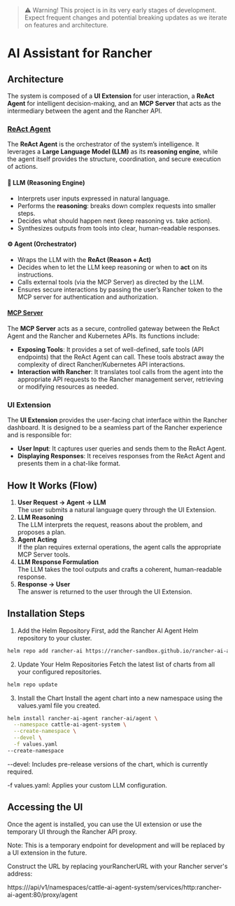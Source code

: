 > :warning: Warning! This project is in its very early stages of development. Expect frequent changes and potential breaking updates as we iterate on features and architecture.

# AI Assistant for Rancher

## Architecture

The system is composed of a **UI Extension** for user interaction, a **ReAct Agent** for intelligent decision-making, and an **MCP Server** that acts as the intermediary between the agent and the Rancher API. 

### [ReAct Agent](https://github.com/rancher-sandbox/rancher-ai-agent)

The **ReAct Agent** is the orchestrator of the system’s intelligence. It leverages a **Large Language Model (LLM)** as its **reasoning engine**, while the agent itself provides the structure, coordination, and secure execution of actions.

#### 🧠 LLM (Reasoning Engine)
- Interprets user inputs expressed in natural language.  
- Performs the **reasoning**: breaks down complex requests into smaller steps.  
- Decides what should happen next (keep reasoning vs. take action).  
- Synthesizes outputs from tools into clear, human-readable responses.  

#### ⚙️ Agent (Orchestrator)
- Wraps the LLM with the **ReAct (Reason + Act)**
- Decides when to let the LLM keep reasoning or when to **act** on its instructions.  
- Calls external tools (via the MCP Server) as directed by the LLM.  
- Ensures secure interactions by passing the user’s Rancher token to the MCP server for authentication and authorization.  

#### [MCP Server](https://github.com/rancher-sandbox/rancher-ai-mcp)

The **MCP Server** acts as a secure, controlled gateway between the ReAct Agent and the Rancher and Kubernetes APIs. Its functions include:

  * **Exposing Tools**: It provides a set of well-defined, safe tools (API endpoints) that the ReAct Agent can call. These tools abstract away the complexity of direct Rancher/Kubernetes API interactions.
  * **Interaction with Rancher**: It translates tool calls from the agent into the appropriate API requests to the Rancher management server, retrieving or modifying resources as needed.

### UI Extension

The **UI Extension** provides the user-facing chat interface within the Rancher dashboard. It is designed to be a seamless part of the Rancher experience and is responsible for:

  * **User Input**: It captures user queries and sends them to the ReAct Agent.
  * **Displaying Responses**: It receives responses from the ReAct Agent and presents them in a chat-like format.

## How It Works (Flow)

1. **User Request → Agent → LLM**  
   The user submits a natural language query through the UI Extension.  
2. **LLM Reasoning**  
   The LLM interprets the request, reasons about the problem, and proposes a plan.  
3. **Agent Acting**  
   If the plan requires external operations, the agent calls the appropriate MCP Server tools.  
4. **LLM Response Formulation**  
   The LLM takes the tool outputs and crafts a coherent, human-readable response.  
5. **Response → User**  
   The answer is returned to the user through the UI Extension.  


## Installation Steps

1. Add the Helm Repository
First, add the Rancher AI Agent Helm repository to your cluster.

```bash
helm repo add rancher-ai https://rancher-sandbox.github.io/rancher-ai-agent
```

2. Update Your Helm Repositories
Fetch the latest list of charts from all your configured repositories.

```bash
helm repo update
```

3. Install the Chart
Install the agent chart into a new namespace using the values.yaml file you created.

```bash
helm install rancher-ai-agent rancher-ai/agent \
  --namespace cattle-ai-agent-system \
  --create-namespace \
  --devel \
  -f values.yaml
--create-namespace
```

--devel: Includes pre-release versions of the chart, which is currently required.

-f values.yaml: Applies your custom LLM configuration.

## Accessing the UI
Once the agent is installed, you can use the UI extension or use the temporary UI through the Rancher API proxy.

Note: This is a temporary endpoint for development and will be replaced by a UI extension in the future.

Construct the URL by replacing yourRancherURL with your Rancher server's address:

https://<yourRancherURL>/api/v1/namespaces/cattle-ai-agent-system/services/http:rancher-ai-agent:80/proxy/agent



